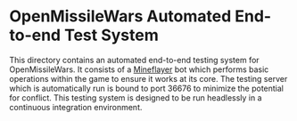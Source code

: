 # OpenMissileWars Automated End-to-end Test System

This directory contains an automated end-to-end testing system for OpenMissileWars.
It consists of a [Mineflayer](https://github.com/PrismarineJS/mineflayer) bot which performs basic operations within the game to ensure it works at its core.
The testing server which is automatically run is bound to port 36676 to minimize the potential for conflict.
This testing system is designed to be run headlessly in a continuous integration environment.
